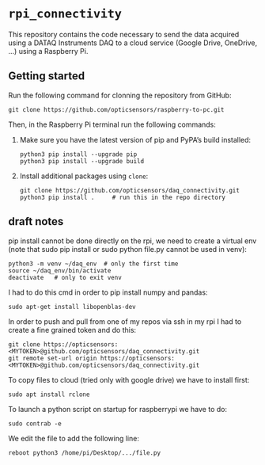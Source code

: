 # `rpi_connectivity`
This repository contains the code necessary to send the data acquired using a DATAQ Instruments DAQ to a cloud service (Google Drive, OneDrive, ...) using a Raspberry Pi.

## Getting started

Run the following command for clonning the repository from GitHub:

```shell
git clone https://github.com/opticsensors/raspberry-to-pc.git
```

Then, in the Raspberry Pi terminal run the following commands:

1. Make sure  you have the latest version of pip and PyPA’s build installed:
   ```shell
   python3 pip install --upgrade pip
   python3 pip install --upgrade build
   ```

3. Install additional packages using `clone`:
    ```shell
    git clone https://github.com/opticsensors/daq_connectivity.git
    python3 pip install .     # run this in the repo directory
    ```


## draft notes
pip install cannot be done directly on the rpi, we need to create a virtual env (note that sudo pip install or sudo python file.py cannot be used in venv):
```
python3 -m venv ~/daq_env  # only the first time
source ~/daq_env/bin/activate
deactivate   # only to exit venv
```

I had to do this cmd in order to pip install numpy and pandas:
```
sudo apt-get install libopenblas-dev
```

In order to push and pull from one of my repos via ssh in my rpi I had to create a fine grained token and do this:

```
git clone https://opticsensors:<MYTOKEN>@github.com/opticsensors/daq_connectivity.git 
git remote set-url origin https://opticsensors:<MYTOKEN>@github.com/opticsensors/daq_connectivity.git
```

To copy files to cloud (tried only with google drive) we have to install first:

```
sudo apt install rclone
```

To launch a python script on startup for raspberrypi we have to do:
```
sudo contrab -e
```

We edit the file to add the following line:
```
reboot python3 /home/pi/Desktop/.../file.py
```
